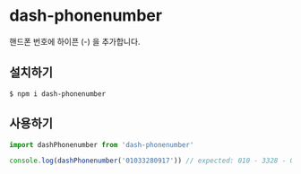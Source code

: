 # dash-phonenumber

핸드폰 번호에 하이픈 (-) 을 추가합니다.

## 설치하기

```
$ npm i dash-phonenumber
```

## 사용하기

```javascript
import dashPhonenumber from 'dash-phonenumber'

console.log(dashPhonenumber('01033280917')) // expected: 010 - 3328 - 0917
```
